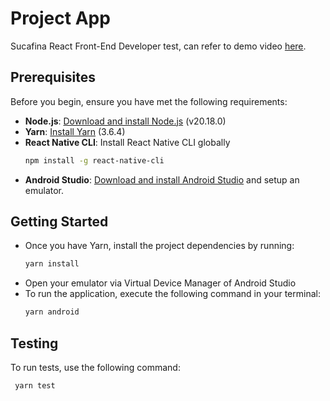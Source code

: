 # Project App

Sucafina React Front-End Developer test, can refer to demo video [here](https://drive.google.com/file/d/1UryWKWuVb0lW2nzafhIDAB3tMv6HT4So/view?usp=sharing).

## Prerequisites

Before you begin, ensure you have met the following requirements:

- **Node.js**: [Download and install Node.js](https://nodejs.org/) (v20.18.0)
- **Yarn**: [Install Yarn](https://classic.yarnpkg.com/en/docs/install/) (3.6.4)
- **React Native CLI**: Install React Native CLI globally
  ```bash
  npm install -g react-native-cli
- **Android Studio**: [Download and install Android Studio](https://reactnative.dev/docs/set-up-your-environment) and setup an emulator.
## Getting Started
- Once you have Yarn, install the project dependencies by running:
  ```bash
  yarn install
- Open your emulator via Virtual Device Manager of Android Studio
- To run the application, execute the following command in your terminal:
  ```bash
  yarn android
## Testing
To run tests, use the following command:
 ```bash
  yarn test
